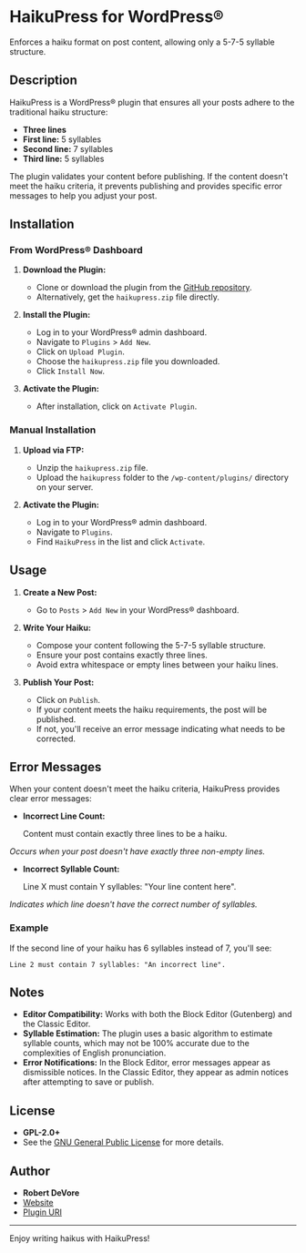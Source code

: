 # HaikuPress for WordPress®

Enforces a haiku format on post content, allowing only a 5-7-5 syllable structure. 

## Description

HaikuPress is a WordPress® plugin that ensures all your posts adhere to the traditional haiku structure:

- **Three lines**
- **First line:** 5 syllables
- **Second line:** 7 syllables
- **Third line:** 5 syllables

The plugin validates your content before publishing. If the content doesn't meet the haiku criteria, it prevents publishing and provides specific error messages to help you adjust your post.

## Installation

### From WordPress® Dashboard

1. **Download the Plugin:**

    - Clone or download the plugin from the [GitHub repository](https://github.com/robertdevore/haikupress/).
    - Alternatively, get the `haikupress.zip` file directly.
2. **Install the Plugin:**

    - Log in to your WordPress® admin dashboard.
    - Navigate to `Plugins` > `Add New`.
    - Click on `Upload Plugin`.
    - Choose the `haikupress.zip` file you downloaded.
    - Click `Install Now`.
3. **Activate the Plugin:**

    - After installation, click on `Activate Plugin`.

### Manual Installation

1. **Upload via FTP:**

    - Unzip the `haikupress.zip` file.
    - Upload the `haikupress` folder to the `/wp-content/plugins/` directory on your server.
2. **Activate the Plugin:**

    - Log in to your WordPress® admin dashboard.
    - Navigate to `Plugins`.
    - Find `HaikuPress` in the list and click `Activate`.

## Usage

1. **Create a New Post:**

    - Go to `Posts` > `Add New` in your WordPress® dashboard.
2. **Write Your Haiku:**

    - Compose your content following the 5-7-5 syllable structure.
    - Ensure your post contains exactly three lines.
    - Avoid extra whitespace or empty lines between your haiku lines.
3. **Publish Your Post:**

    - Click on `Publish`.
    - If your content meets the haiku requirements, the post will be published.
    - If not, you'll receive an error message indicating what needs to be corrected.

## Error Messages

When your content doesn't meet the haiku criteria, HaikuPress provides clear error messages:

- **Incorrect Line Count:**
    
    Content must contain exactly three lines to be a haiku.

_Occurs when your post doesn't have exactly three non-empty lines._

- **Incorrect Syllable Count:**

    Line X must contain Y syllables: "Your line content here".

_Indicates which line doesn't have the correct number of syllables._

### Example

If the second line of your haiku has 6 syllables instead of 7, you'll see:
    
    Line 2 must contain 7 syllables: "An incorrect line".

## Notes

- **Editor Compatibility:** Works with both the Block Editor (Gutenberg) and the Classic Editor.
- **Syllable Estimation:** The plugin uses a basic algorithm to estimate syllable counts, which may not be 100% accurate due to the complexities of English pronunciation.
- **Error Notifications:** In the Block Editor, error messages appear as dismissible notices. In the Classic Editor, they appear as admin notices after attempting to save or publish.

## License

- **GPL-2.0+**
- See the [GNU General Public License](http://www.gnu.org/licenses/gpl-2.0.txt) for more details.

## Author

- **Robert DeVore**
- [Website](https://robertdevore.com/)
- [Plugin URI](https://github.com/robertdevore/haikupress/)
* * *

Enjoy writing haikus with HaikuPress!